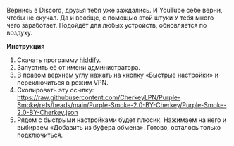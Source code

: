 Вернись в Discord, друзья тебя уже заждались. И YouTube себе верни, чтобы не скучал. Да и вообще, с помощью этой штуки У тебя много чего заработает. Подойдёт для любых устройств, обновляется по воздуху.

**Инструкция**

1) Скачать программу [hiddify](https://hiddify.com/).
2) Запустить её от имени администратора.
3) В правом верхнем углу нажать на кнопку «Быстрые настройки» и переключиться в режим VPN.
4) Скопировать эту ссылку: https://raw.githubusercontent.com/CherkeyLPN/Purple-Smoke/refs/heads/main/Purple-Smoke-2.0-BY-Сherkey/Purple-Smoke-2.0-BY-Cherkey.json
5) Рядом с быстрыми настройками будет плюсик. Нажимаем на него и выбираем «Добавить из буфера обмена». Готово, осталось только подключиться.
